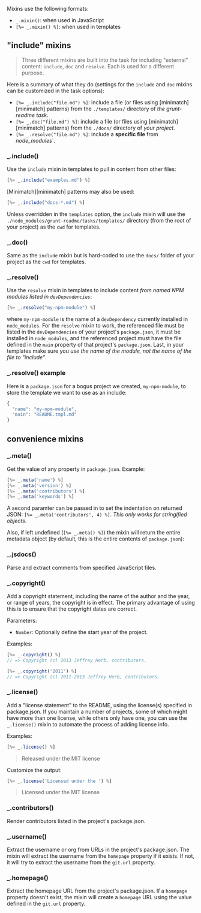 Mixins use the following formats:

* `_.mixin()`: when used in JavaScript
* `[%= _.mixin() %]`: when used in templates


## "include" mixins

> Three different mixins are built into the task for including "external" content: `include`, `doc` and `resolve`. Each is used for a different purpose.

Here is a summary of what they do (settings for the `include` and `doc` mixins can be customized in the task options):

* `[%= _.include("file.md") %]`: include a file (or files using [minimatch][minimatch] patterns) from the `./templates/` directory of _the grunt-readme task_.
* `[%= _.doc("file.md") %]`:  include a file (or files using [minimatch][minimatch] patterns) from the `./docs/` directory of _your project_.
* `[%= _.resolve("file.md") %]`: include a **specific file** from *node_modules*`.


### _.include()
Use the `include` mixin in templates to pull in content from other files:

```js
[%= _.include("examples.md") %]
```

[Minimatch][minimatch] patterns may also be used:

```js
[%= _.include("docs-*.md") %]
```

Unless overridden in the `templates` option, the `include` mixin will use the `./node_modules/grunt-readme/tasks/templates/` directory (from the root of your project) as the `cwd` for templates.


### _.doc()
Same as the `include` mixin but is hard-coded to use the `docs/` folder of your project as the `cwd` for templates.


### _.resolve()
Use the `resolve` mixin in templates to include content _from named NPM modules listed in `devDependencies`_:

```js
[%= _.resolve("my-npm-module") %]
```

where `my-npm-module` is the name of a `devDependency` currently installed in `node_modules`. For the `resolve` mixin to work, the referenced file must be listed in the `devDependencies` of your project's `package.json`, it must be installed in `node_modules`, and the referenced project must have the file defined in the `main` property of that project's `package.json`. Last, in your templates make sure you _use the name of the module, not the name of the file to "include"_.


### _.resolve() example
Here is a `package.json` for a bogus project we created, `my-npm-module`, to store the template we want to use as an include:

```js
{
  "name": "my-npm-module",
  "main": "README.tmpl.md"
}
```

## convenience mixins

### _.meta()

Get the value of any property in `package.json`. Example:

```js
[%= _.meta('name') %]
[%= _.meta('version') %]
[%= _.meta('contributors') %]
[%= _.meta('keywords') %]
```
A second paramter can be passed in to set the indentation on returned JSON: `[%= _.meta('contributors', 4) %]`. _This only works for stringified objects_.

Also, if left undefined (`[%= _.meta() %]`) the mixin will return the entire metadata object (by default, this is the entire contents of `package.json`):

### _.jsdocs()
Parse and extract comments from specified JavaScript files.


### _.copyright()
Add a copyright statement, including the name of the author and the year, or range of years, the copyright is in effect. The primary advantage of using this is to ensure that the copyright dates are correct.

Parameters:

* `Number`: Optionally define the start year of the project.

Examples:

```js
[%= _.copyright() %]
// => Copyright (c) 2013 Jeffrey Herb, contributors.

[%= _.copyright('2011') %]
// => Copyright (c) 2011-2013 Jeffrey Herb, contributors.
```


### _.license()
Add a "license statement" to the README, using the license(s) specified in package.json. If you maintain a number of projects, some of which might have more than one license, while others only have one, you can use the `_.license()` mixin to automate the process of adding license info.

Examples:

```js
[%= _.license() %]
```
> Released under the MIT license

Customize the output:

```js
[%= _.license('Licensed under the ') %]
```
> Licensed under the MIT license


### _.contributors()
Render contributors listed in the project's package.json.


### _.username()
Extract the username or org from URLs in the project's package.json. The mixin will extract the username from the `homepage` property if it exists. If not, it will try to extract the username from the `git.url` property.


### _.homepage()
Extract the homepage URL from the project's package.json. If a `homepage` property doesn't exist, the mixin will create a `homepage` URL using the value defined in the `git.url` property.
